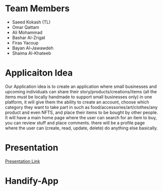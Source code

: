 # Team Members #
- Saeed Kokash (TL)
- Omar Qattam
- Ali Mohammad
- Bashar Al-Zrigat
- Firas Yacoup
- Bayan Al-Jawawdeh
- Shaima Al-Khateeb

# Applicaiton Idea #

Our Application idea is to create an application where small businesses and upcoming individuals can share their story/products/creations/items (all the items must be locally handmade to support small businesses only) in one platform, it will give them the ability to create an account, choose which category they want to take part in such as food/accessories/art/clothes/any product and even NFTS, and place their items to be bought by other people. It will have a main home page where the user can search for an item to buy, you can review stuff and place comments. there will be a profile page where the user can (create, read, update, delete) do anything else basically.

# Presentation #

[Presentation Link](https://docs.google.com/presentation/d/1cgw91gsm0qrtlszBNoNFHQpgezaBNBD4eTJ_-zvhq9k/edit?usp=sharing)
# Handify-App
